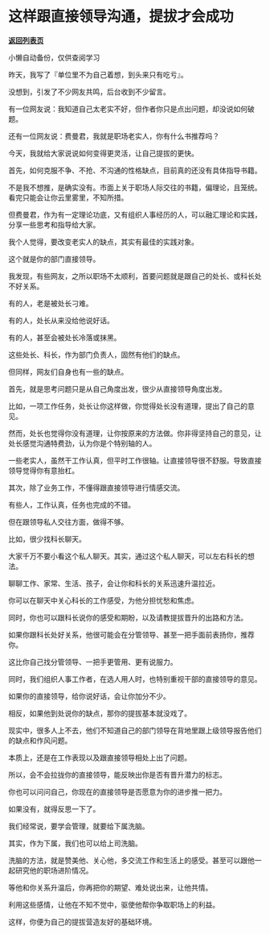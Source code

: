# 这样跟直接领导沟通，提拔才会成功

[**返回列表页**](/gzh/费曼的小茶馆)

小懒自动备份，仅供查阅学习

昨天，我写了『单位里不为自己着想，到头来只有吃亏』。

  

没想到，引发了不少网友共鸣，后台收到不少留言。

  

有一位网友说：我知道自己太老实不好，但作者你只是点出问题，却没说如何破题。

  

还有一位网友说：费曼君，我就是职场老实人，你有什么书推荐吗？

  

今天，我就给大家说说如何变得更灵活，让自己提拔的更快。

  

首先，如何克服不争、不抢、不沟通的性格缺点，目前真的还没有具体指导书籍。

  

不是我不想推，是确实没有。市面上关于职场人际交往的书籍，偏理论，且笼统。看完只能会让你云里雾里，不知所措。

  

但费曼君，作为有一定理论功底，又有组织人事经历的人，可以融汇理论和实践，分享一些思考和指导给大家。

  

我个人觉得，要改变老实人的缺点，其实有最佳的实践对象。

  

这个就是你的部门直接领导。

  

我发现，有些网友，之所以职场不太顺利，首要问题就是跟自己的处长、或科长处不好关系。

  

有的人，老是被处长刁难。

  

有的人，处长从来没给他说好话。

  

有的人，甚至会被处长冷落或抹黑。

  

这些处长、科长，作为部门负责人，固然有他们的缺点。

  

但同样，网友们自身也有一些的缺点。

  

首先，就是思考问题只是从自己角度出发，很少从直接领导角度出发。

  

比如，一项工作任务，处长让你这样做，你觉得处长没有道理，提出了自己的意见。

  

然而，处长也觉得你没有道理，让你按原来的方法做。你非得坚持自己的意见，让处长感觉沟通特费劲，认为你是个特别轴的人。

  

一些老实人，虽然干工作认真，但平时工作很轴。让直接领导很不舒服。导致直接领导觉得你有意抬杠。

  

其次，除了业务工作，不懂得跟直接领导进行情感交流。

  

有些人，工作认真，任务也完成的不错。

但在跟领导私人交往方面，做得不够。

  

比如，很少找科长聊天。

  

大家千万不要小看这个私人聊天。其实，通过这个私人聊天，可以左右科长的想法。

  

聊聊工作、家常、生活、孩子，会让你和科长的关系迅速升温拉近。

  

你可以在聊天中关心科长的工作感受，为他分担忧愁和焦虑。

  

同时，你也可以跟科长说你的感受和期盼，以及请教提拔晋升的出路和方法。

  

如果你跟科长处好关系，他很可能会在分管领导、甚至一把手面前表扬你，推荐你。

  

这比你自己找分管领导、一把手更管用、更有说服力。

  

同时，我们组织人事工作者，在选人用人时，也特别重视干部的直接领导的意见。

  

如果你的直接领导，给你说好话，会让你加分不少。

  

相反，如果他到处说你的缺点，那你的提拔基本就没戏了。

  

现实中，很多人上不去，他们不知道自己的部门领导在背地里跟上级领导报告他们的缺点和作风问题。

  

本质上，还是在工作表现以及跟直接领导相处上出了问题。

  

所以，会不会拉拢你的直接领导，能反映出你是否有晋升潜力的标志。

  

你也可以问问自己，你现在的直接领导是否愿意为你的进步推一把力。

  

如果没有，就得反思一下了。

  

我们经常说，要学会管理，就要给下属洗脑。

  

其实，作为下属，我们也可以给上司洗脑。

  

洗脑的方法，就是赞美他、关心他，多交流工作和生活上的感受。甚至可以跟他一起研究他的职场进阶情况。

  

等他和你关系升温后，你再把你的期望、难处说出来，让他共情。

  

利用这些感情，让他在不知不觉中，驱使他帮你争取职场上的利益。

  

这样，你便为自己的提拔营造友好的基础环境。

